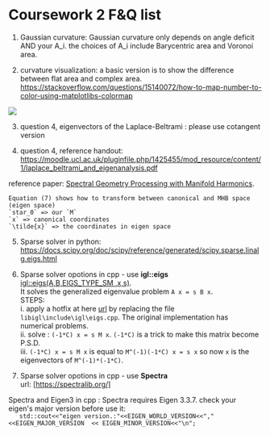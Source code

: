 # Coursework 2 F&Q list


1. Gaussian curvature: Gaussian curvature only depends on angle deficit AND your A_i. the choices of A_i include Barycentric area and Voronoi area. 

2. curvature visualization: a basic version is to show the difference between flat area and complex area. 
https://stackoverflow.com/questions/15140072/how-to-map-number-to-color-using-matplotlibs-colormap 

![](https://libigl.github.io/images/bumpy-gaussian-curvature.jpg)

3. question 4, eigenvectors of the Laplace-Beltrami : please use cotangent version

4. question 4, 
reference handout: 
https://moodle.ucl.ac.uk/pluginfile.php/1425455/mod_resource/content/1/laplace_beltrami_and_eigenanalysis.pdf  

reference paper: [Spectral Geometry Processing with Manifold Harmonics](http://www.cs.jhu.edu/~misha/ReadingSeminar/Papers/Vallet08.pdf).  
    
```Section 2.3 and 3.1 provide the details related to question3.  
Equation (7) shows how to transform between canonical and MHB space (eigen space)  
`star_0` => our `M`  
`x` => canonical coordinates  
`\tilde{x}` => the coordinates in eigen space  
````

5. Sparse solver in python:
 https://docs.scipy.org/doc/scipy/reference/generated/scipy.sparse.linalg.eigs.html 

6. Sparse solver opotions in cpp - use **igl::eigs**  
[igl::eigs(A,B,EIGS_TYPE_SM ,x,s)](https://github.com/libigl/libigl/blob/508cb9940f4d1e8e54137d5afe2fd2eb9c4dc672/include/igl/eigs.h).  
It solves the generalized eigenvalue problem `A x = s B x`.  
STEPS:  
i. apply a hotfix at here [url](https://gist.github.com/yushiangw/c4579efca5a7ee7c5a0e3903dc8d165a) by replacing the file `libigl\include\igl\eigs.cpp`. The original implementation has numerical problems.  
ii. solve : `(-1*C) x = s M x`. `(-1*C)` is a trick to make this matrix become P.S.D.  
iii. `(-1*C) x = s M x` is equal to `M^(-1)(-1*C) x = s x` so now `x` is the eigenvectors of `M^(-1)*(-1*C)`. 

7. Sparse solver opotions in cpp - use **Spectra**  
url: [https://spectralib.org/]  
  
 Spectra and Eigen3 in cpp : Spectra requires Eigen 3.3.7. check your eigen's major version before use it:  
`	std::cout<<"eigen version.:"<<EIGEN_WORLD_VERSION<<","<<EIGEN_MAJOR_VERSION  << EIGEN_MINOR_VERSION<<"\n";`

